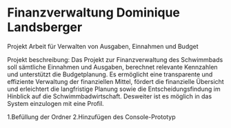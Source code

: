 # Finanzverwaltung Dominique Landsberger
Projekt Arbeit  für Verwalten von Ausgaben, Einnahmen und Budget

Projekt beschreibung:
Das Projekt zur Finanzverwaltung des Schwimmbads soll sämtliche Einnahmen und Ausgaben, berechnet relevante Kennzahlen und unterstützt die Budgetplanung. Es ermöglicht eine transparente und effiziente Verwaltung der finanziellen Mittel, fördert die finanzielle Übersicht und erleichtert die langfristige Planung sowie die Entscheidungsfindung im Hinblick auf die Schwimmbadwirtschaft. Desweiter ist es möglich in das System einzulogen mit eine Profil.  

1.Befüllung der Ordner
2.Hinzufügen des Console-Prototyp
